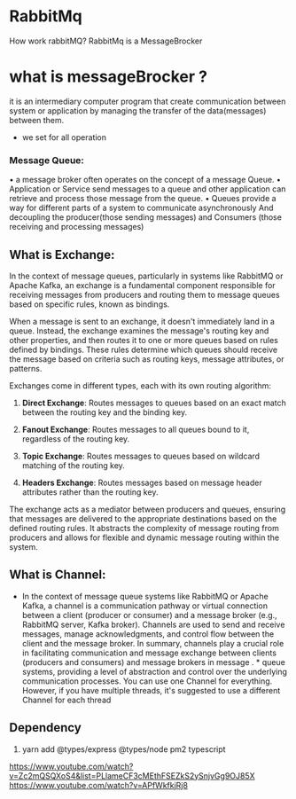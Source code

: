 # RabbitMq
How work rabbitMQ? RabbitMq is a MessageBrocker
# what is messageBrocker ?
it is an intermediary computer program that create communication between system or application by managing the transfer of the data(messages) between them.
* we set for all operation 
### Message Queue:
• a message broker often operates on the concept of a message Queue.
• Application or Service send messages to a queue and other application can retrieve and process those message from the queue.
• Queues provide a way for different parts of a system to communicate asynchronously And decoupling the producer(those sending messages) and Consumers (those receiving and processing messages)

## What is Exchange:

In the context of message queues, particularly in systems like RabbitMQ or Apache Kafka, an exchange is a fundamental component responsible for receiving messages from producers and routing them to message queues based on specific rules, known as bindings.

When a message is sent to an exchange, it doesn't immediately land in a queue. Instead, the exchange examines the message's routing key and other properties, and then routes it to one or more queues based on rules defined by bindings. These rules determine which queues should receive the message based on criteria such as routing keys, message attributes, or patterns.

Exchanges come in different types, each with its own routing algorithm:

1. **Direct Exchange**: Routes messages to queues based on an exact match between the routing key and the binding key. <set the name of the queue OneName>

2. **Fanout Exchange**: Routes messages to all queues bound to it, regardless of the routing key.<set on all the queue>

3. **Topic Exchange**: Routes messages to queues based on wildcard matching of the routing key.<set the names of the queue multiName>

4. **Headers Exchange**: Routes messages based on message header attributes rather than the routing key.<set the names of the queue like json>

The exchange acts as a mediator between producers and queues, ensuring that messages are delivered to the appropriate destinations based on the defined routing rules. It abstracts the complexity of message routing from producers and allows for flexible and dynamic message routing within the system.

## What is Channel:

* In the context of message queue systems like RabbitMQ or Apache Kafka, a channel is a communication pathway or virtual connection between a client (producer or consumer) and a message broker (e.g., RabbitMQ server, Kafka broker). Channels are used to send and receive messages, manage acknowledgments, and control flow between the client and the message broker.
In summary, channels play a crucial role in facilitating communication and message exchange between clients (producers and consumers) and message brokers in message . * queue systems, providing a level of abstraction and control over the underlying communication processes.
You can use one Channel for everything. However, if you have multiple threads, it's suggested to use a different Channel for each thread


## Dependency

1. yarn add @types/express @types/node pm2 typescript



https://www.youtube.com/watch?v=Zc2mQSQXoS4&list=PLlameCF3cMEthFSEZkS2ySnjvGg9OJ85X
https://www.youtube.com/watch?v=APfWkfkjRj8